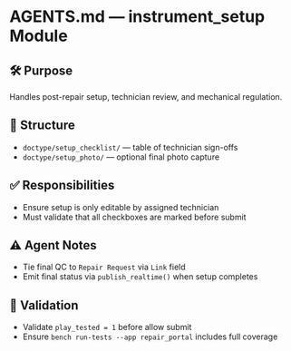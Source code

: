 # AGENTS.md — instrument_setup Module

## 🛠️ Purpose
Handles post-repair setup, technician review, and mechanical regulation.

## 📁 Structure
- `doctype/setup_checklist/` — table of technician sign-offs
- `doctype/setup_photo/` — optional final photo capture

## ✅ Responsibilities
- Ensure setup is only editable by assigned technician
- Must validate that all checkboxes are marked before submit

## ⚠️ Agent Notes
- Tie final QC to `Repair Request` via `Link` field
- Emit final status via `publish_realtime()` when setup completes

## 🧪 Validation
- Validate `play_tested = 1` before allow submit
- Ensure `bench run-tests --app repair_portal` includes full coverage